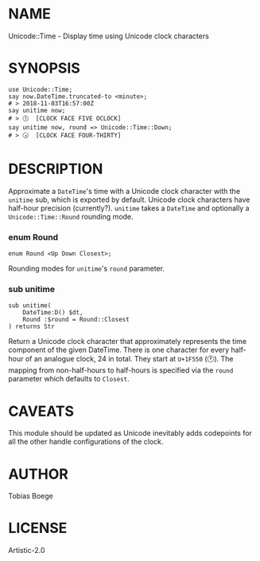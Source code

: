 NAME
====

Unicode::Time - Display time using Unicode clock characters

SYNOPSIS
========

    use Unicode::Time;
    say now.DateTime.truncated-to <minute>;
    # > 2018-11-03T16:57:00Z
    say unitime now;
    # > 🕔  [CLOCK FACE FIVE OCLOCK]
    say unitime now, round => Unicode::Time::Down;
    # > 🕟  [CLOCK FACE FOUR-THIRTY]

DESCRIPTION
===========

Approximate a `DateTime`'s time with a Unicode clock character with the `unitime` sub, which is exported by default. Unicode clock characters have half-hour precision (currently?). `unitime` takes a `DateTime` and optionally a `Unicode::Time::Round` rounding mode.

### enum Round

```perl6
enum Round <Up Down Closest>;
```

Rounding modes for `unitime`'s `round` parameter.

### sub unitime

```perl6
sub unitime(
    DateTime:D() $dt,
    Round :$round = Round::Closest
) returns Str
```

Return a Unicode clock character that approximately represents the time component of the given DateTime. There is one character for every half-hour of an analogue clock, 24 in total. They start at `U+1F550` (&#x1F550;). The mapping from non-half-hours to half-hours is specified via the `round` parameter which defaults to `Closest`.

CAVEATS
=======

This module should be updated as Unicode inevitably adds codepoints for all the other handle configurations of the clock.

AUTHOR
======

Tobias Boege

LICENSE
=======

Artistic-2.0

